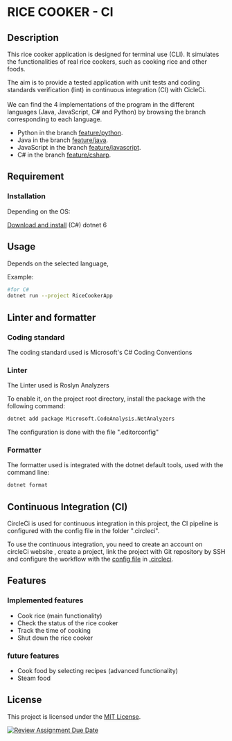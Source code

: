 # RICE COOKER - CI

## Description

This rice cooker application is designed for terminal use (CLI). It simulates the functionalities of real rice cookers, such as cooking rice and other foods.

The aim is to provide a tested application with unit tests and coding standards verification (lint) in continuous integration (CI) with CicleCi.
<br>
<br>
We can find the 4 implementations of the program in the different languages (Java, JavaScript, C# and Python) by browsing the branch corresponding to each language.

- Python in the branch [feature/python](https://github.com/hei-school/cc-d4-rice-cooker-ci-fenohasinalala/tree/feature/python).
- Java in the branch [feature/java](https://github.com/hei-school/cc-d4-rice-cooker-ci-fenohasinalala/tree/feature/java).
- JavaScript in the branch [feature/javascript](https://github.com/hei-school/cc-d4-rice-cooker-ci-fenohasinalala/tree/feature/javascript).
- C# in the branch [feature/csharp](https://github.com/hei-school/cc-d4-rice-cooker-ci-fenohasinalala/tree/feature/csharp).

## Requirement

### Installation

Depending on the OS:

[Download and install](https://dotnet.microsoft.com/en-us/download) (C#) dotnet 6

## Usage

Depends on the selected language,

Example:

```bash
#for C#
dotnet run --project RiceCookerApp  
```

## Linter and formatter

### Coding standard

The coding standard used is Microsoft's C# Coding Conventions

### Linter

The Linter used is Roslyn Analyzers

To enable it, on the project root directory, install the package with the following command:

```bash
dotnet add package Microsoft.CodeAnalysis.NetAnalyzers
```

The configuration is done with the file ".editorconfig"

### Formatter

The formatter used is integrated with the dotnet default tools, used with the command line:

```bash
dotnet format
```

## Continuous Integration (CI)

CircleCi is used for continuous integration in this project, the CI pipeline is configured with the config file in the folder ".circleci".

To use the continuous integration, you need to create an account on circleCi website , create a project, link the project with Git repository by SSH and configure the workflow with the [config file](https://raw.githubusercontent.com/fenohasinalala/cc-d4-rice-cooker-ci-fenohasinalala/feature/csharp/.circleci/config.yml) in [.circleci](https://github.com/fenohasinalala/cc-d4-rice-cooker-ci-fenohasinalala/tree/feature/csharp/.circleci).




## Features

### Implemented features

- Cook rice (main functionality)
- Check the status of the rice cooker
- Track the time of cooking
- Shut down the rice cooker

### future features

- Cook food by selecting recipes (advanced functionality)
- Steam food

## License

This project is licensed under the [MIT License](LICENSE.md).

[![Review Assignment Due Date](https://classroom.github.com/assets/deadline-readme-button-24ddc0f5d75046c5622901739e7c5dd533143b0c8e959d652212380cedb1ea36.svg)](https://classroom.github.com/a/__xb4cFP)
